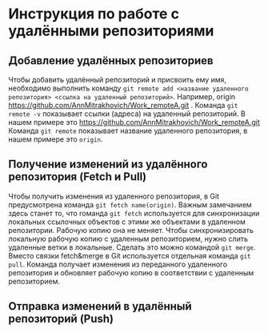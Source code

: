 # Инструкция по работе с удалёнными репозиториями
## Добавление удалённых репозиториев
Чтобы добавить удалённый репозиторий и присвоить ему имя, необходимо выполнить команду `git remote add <название удаленного репозитория> <ссылка на удаленный репозиторий>`. Например, origin  https://github.com/AnnMitrakhovich/Work_remoteA.git .
Команда `git remote -v` показывает ссылки (адреса) на удаленный репозиторий. В нашем примере это https://github.com/AnnMitrakhovich/Work_remoteA.git 
Команда `git remote` показывает название удаленного репозитория, в нашем примере это `origin`. 
## Получение изменений из удалённого репозитория (Fetch и Pull)
Чтобы получить изменения из удаленного репозитория, в Git предусмотрена команда `git fetch name(origin)`. Важным замечанием здесь станет то, что rоманда `git fetch` используется для синхронизации локальных ссылочных объектов с этими же объектами в удаленном репозитории. Рабочую копию она не меняет. Чтобы синхронизировать локальную рабочую копию с удаленным репозиторием, нужно слить удаленные ветки в локальные. Сделать это можно командой `git merge`.
Вместо связки fetch&merge в Git используется отдельная команда `git pull`. Команда получает изменения из переданного удаленного репозитория и обновляет рабочую копию в соответствии с удаленным репозиторием. 

## Отправка изменений в удалённый репозиторий (Push)